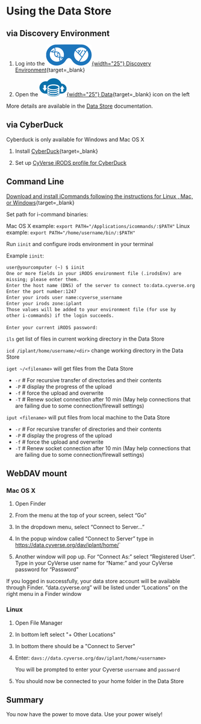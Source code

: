 # Using the Data Store

[de]: ./assets/de/logos/deIcon.svg
[data]: ./assets/de/menu_items/dataIcon.svg

## via Discovery Environment

1. Log into the [![de]{width="25"} Discovery Environment](https://de.cyverse.org){target=_blank}

2. Open the [![data]{width="25"} Data](https://de.cyverse.org/data){target=_blank} icon on the left

More details are available in the [Data Store](ds/intro.md) documentation.

## via CyberDuck

Cyberduck is only available for Windows and Mac OS X

1. Install [CyberDuck](https://cyberduck.io){target=_blank} 

2. Set up [CyVerse iRODS profile for CyberDuck](ds/cyberduck.md) 

## Command Line

[Download and install iCommands following the instructions for Linux , Mac, or Windows](https://cyverse.atlassian.net/wiki/spaces/DS/pages/241869823/Setting+Up+iCommands#SettingUpiCommands-linux){target=_blank}

Set path for i-command binaries:

Mac OS X example: `export PATH="/Applications/icommands/:$PATH"`
Linux example: `export PATH="/home/username/bin/:$PATH"`

Run `iinit` and configure irods environment in your terminal

Example `iinit`:

```
user@yourcomputer (~) $ iinit
One or more fields in your iRODS environment file (.irodsEnv) are
missing; please enter them.
Enter the host name (DNS) of the server to connect to:data.cyverse.org
Enter the port number:1247
Enter your irods user name:cyverse_username
Enter your irods zone:iplant
Those values will be added to your environment file (for use by
other i-commands) if the login succeeds.

Enter your current iRODS password:
```

`ils` get list of files in current working directory in the Data Store

`icd /iplant/home/username/<dir>` change working directory in the Data Store

`iget ~/<filename>` will get files from the Data Store

 - `-r` # For recursive transfer of directories and their contents
 - `-P` # display the progress of the upload
 - `-f` # force the upload and overwrite
 - `-T` # Renew socket connection after 10 min (May help connections that are failing due to some connection/firewall settings)
  
 
`iput <filename>` will put files from local machine to the Data Store

  - `-r` # For recursive transfer of directories and their contents
  - `-P` # display the progress of the upload
  - `-f` # force the upload and overwrite
  - `-T` # Renew socket connection after 10 min (May help connections that are failing due to some connection/firewall settings)

## WebDAV mount

### Mac OS X

1. Open Finder

2. From the menu at the top of your screen, select “Go”

3. In the dropdown menu, select “Connect to Server…”

4. In the popup window called “Connect to Server” type in https://data.cyverse.org/dav/iplant/home/<your CyVerse user name>`

5. Another window will pop up. For “Connect As:” select “Registered User”. Type in your CyVerse user name for “Name:” and your CyVerse password for “Password”

  If you logged in successfully, your data store account will be available through Finder. “data.cyverse.org” will be listed under “Locations” on the right menu in a Finder window

### Linux 

1. Open File Manager

2. In bottom left select "+ Other Locations"
  
3. In bottom there should be a "Connect to Server"
  
4. Enter: `davs://data.cyverse.org/dav/iplant/home/<username>` 
  
   You will be prompted to enter your Cyverse `username` and `password` 

5. You should now be connected to your home folder in the Data Store

## Summary
  
You now have the power to move data. Use your power wisely!

